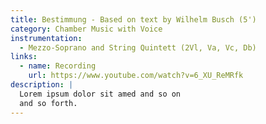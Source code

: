 ```yaml
---
title: Bestimmung - Based on text by Wilhelm Busch (5')
category: Chamber Music with Voice
instrumentation:
  - Mezzo-Soprano and String Quintett (2Vl, Va, Vc, Db)
links:
  - name: Recording
    url: https://www.youtube.com/watch?v=6_XU_ReMRfk
description: |
  Lorem ipsum dolor sit amed and so on
  and so forth.
---
```

